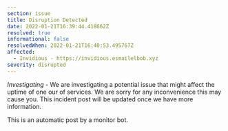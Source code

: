 ```yaml
---
section: issue
title: Disruption Detected
date: 2022-01-21T16:39:44.418662Z
resolved: true
informational: false
resolvedWhen: 2022-01-21T16:40:53.495767Z
affected:
  - Invidious - https://invidious.esmailelbob.xyz
severity: disrupted
---
```

*Investigating* - We are investigating a potential issue that might affect the uptime of one our of services. We are sorry for any inconvenience this may cause you. This incident post will be updated once we have more information.

This is an automatic post by a monitor bot.
        